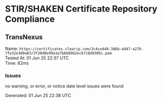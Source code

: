 # STIR/SHAKEN Certificate Repository Compliance

## TransNexus

Name: `https://certificates.clearip.com/3c4ce448-386b-4d47-a276-7fe32e380a83/3f20d0e99a1e7b6689b2ecb718d9305c.pem`\
Tested At: 01 Jun 25 22:37 UTC\
Time: 82ms

### Issues

no warning, or error, or notice date level issues were found

Generated: 01 Jun 25 22:38 UTC